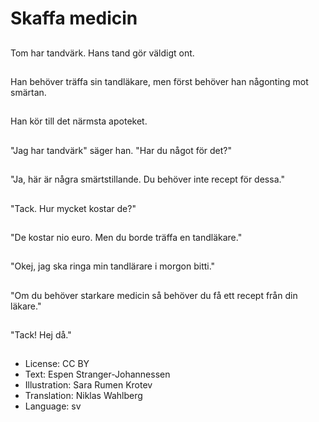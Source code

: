 # Skaffa medicin

##
Tom har tandvärk. Hans tand gör väldigt ont.

##
Han behöver träffa sin tandläkare, men först behöver han någonting mot smärtan.

##
Han kör till det närmsta apoteket.

##
"Jag har tandvärk" säger han. "Har du något för det?"

##
"Ja, här är några smärtstillande. Du behöver inte recept för dessa."

##
"Tack. Hur mycket kostar de?"

##
"De kostar nio euro. Men du borde träffa en tandläkare."

##
"Okej, jag ska ringa min tandlärare i morgon bitti."

##
"Om du behöver starkare medicin så behöver du få ett recept från din läkare."

##
"Tack! Hej då."

##
* License: CC BY
* Text: Espen Stranger-Johannessen
* Illustration: Sara Rumen Krotev
* Translation: Niklas Wahlberg
* Language: sv
